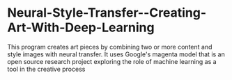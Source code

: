 # Neural-Style-Transfer--Creating-Art-With-Deep-Learning
This program creates art pieces by combining two or more content and style images with neural transfer. It uses Google's magenta model that is an open source research project exploring the role of machine learning as a tool in the creative process
